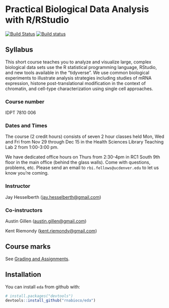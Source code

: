 
# Practical Biological Data Analysis with R/RStudio

[![Build
Status](https://travis-ci.org/IDPT7810/practical-data-analysis.svg?branch=master)](https://travis-ci.org/IDPT7810/practical-data-analysis)
[![Build
status](https://ci.appveyor.com/api/projects/status/nmsmgqp6nr1898wq?svg=true)](https://ci.appveyor.com/project/kriemo/practical-data-analysis)

## Syllabus

This short course teaches you to analyze and visualize large, complex
biological data sets use the R statistical programming language,
RStudio, and new tools available in the “tidyverse”. We use common
biological experiments to illustrate analysis strategies including
studies of mRNA expression, histone post-translational modification in
the context of chromatin, and cell-type characterization using single
cell approaches.

### Course number

IDPT 7810 006

### Dates and Times

The course (2 credit hours) consists of seven 2 hour classes held Mon,
Wed and Fri from Nov 29 through Dec 15 in the Health Sciences Library
Teaching Lab 2 from 1:00-3:00 pm.

We have dedicated office hours on Thurs from 2:30-4pm in RC1 South 9th
floor in the main office (behind the glass walls). Come with questions,
problems, etc. Please send an email to `rbi.fellows@ucdenver.edu` to let
us know you’re coming.

### Instructor

Jay Hesselberth (<jay.hesselberth@gmail.com>)

### Co-instructors

Austin Gillen (<austin.gillen@gmail.com>)

Kent Riemondy (<kent.riemondy@gmail.com>)

## Course marks

See [Grading and
Assignments](https://rnabioco.github.io/practical-data-analysis/articles/assignments.html).

## Installation

You can install `eda` from github with:

``` r
# install.packages("devtools")
devtools::install_github("rnabioco/eda")
```
